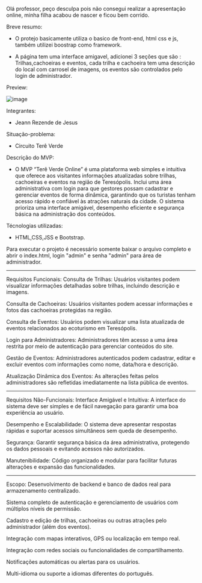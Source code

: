 Olá professor, peço desculpa pois não consegui realizar a apresentação online, minha filha acabou de nascer e ficou bem corrido.

Breve resumo:

- O protejo basicamente utiliza o basico de front-end, html css e js, também utilizei boostrap como framework.
  
- A página tem uma interface amigavel, adicionei 3 seções que são : Trilhas,cachoeiras e eventos, cada trilha e cachoeira tem uma descrição do local com carrosel de imagens, os eventos são controlados pelo login de administrador.

Preview:

![image](https://github.com/user-attachments/assets/9f633d60-c114-4a47-bda5-1d22d7139f7c)

Integrantes:
- Jeann Rezende de Jesus
  
Situação-problema:
- Circuito Terê Verde
  
Descrição do MVP:
- O MVP “Terê Verde Online” é uma plataforma web simples e intuitiva que oferece aos visitantes informações atualizadas sobre trilhas, cachoeiras e eventos na região de Teresópolis. Inclui uma área administrativa com login para que gestores possam cadastrar e gerenciar eventos de forma dinâmica, garantindo que os turistas tenham acesso rápido e confiável às atrações naturais da cidade. O sistema prioriza uma interface amigável, desempenho eficiente e segurança básica na administração dos conteúdos.

Técnologias utilizadas:
- HTML,CSS,JSS e Bootstrap.
  
Para executar o projeto é necessário somente baixar o arquivo completo e abrir o index.html, login "admin" e senha "admin" para área de administrador.

----------------------------------------------------------
Requisitos Funcionais: 
Consulta de Trilhas:
Usuários visitantes podem visualizar informações detalhadas sobre trilhas, incluindo descrição e imagens.

Consulta de Cachoeiras:
Usuários visitantes podem acessar informações e fotos das cachoeiras protegidas na região.

Consulta de Eventos:
Usuários podem visualizar uma lista atualizada de eventos relacionados ao ecoturismo em Teresópolis.

Login para Administradores:
Administradores têm acesso a uma área restrita por meio de autenticação para gerenciar conteúdos do site.

Gestão de Eventos:
Administradores autenticados podem cadastrar, editar e excluir eventos com informações como nome, data/hora e descrição.

Atualização Dinâmica dos Eventos:
As alterações feitas pelos administradores são refletidas imediatamente na lista pública de eventos.

----------------------------------------------------------
Requisitos Não-Funcionais: 
Interface Amigável e Intuitiva:
A interface do sistema deve ser simples e de fácil navegação para garantir uma boa experiência ao usuário.

Desempenho e Escalabilidade:
O sistema deve apresentar respostas rápidas e suportar acessos simultâneos sem queda de desempenho.

Segurança:
Garantir segurança básica da área administrativa, protegendo os dados pessoais e evitando acessos não autorizados.

Manutenibilidade:
Código organizado e modular para facilitar futuras alterações e expansão das funcionalidades.

----------------------------------------------------------
Escopo:
Desenvolvimento de backend e banco de dados real para armazenamento centralizado.

Sistema completo de autenticação e gerenciamento de usuários com múltiplos níveis de permissão.

Cadastro e edição de trilhas, cachoeiras ou outras atrações pelo administrador (além dos eventos).

Integração com mapas interativos, GPS ou localização em tempo real.

Integração com redes sociais ou funcionalidades de compartilhamento.

Notificações automáticas ou alertas para os usuários.

Multi-idioma ou suporte a idiomas diferentes do português.
